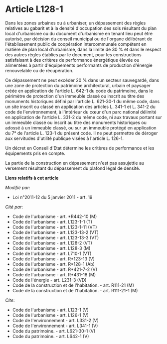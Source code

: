 # Article L128-1

Dans les zones urbaines ou à urbaniser, un dépassement des règles relatives au gabarit et à la densité d'occupation des sols
résultant du plan local d'urbanisme ou du document d'urbanisme en tenant lieu peut être autorisé, par décision du conseil
municipal ou de l'organe délibérant de l'établissement public de coopération intercommunale compétent en matière de plan
local d'urbanisme, dans la limite de 30 % et dans le respect des autres règles établies par le document, pour les
constructions satisfaisant à des critères de performance énergétique élevée ou alimentées à partir d'équipements performants
de production d'énergie renouvelable ou de récupération. 

Ce dépassement ne peut excéder 20 % dans un secteur sauvegardé, dans une zone de protection du patrimoine architectural,
urbain et paysager créée en application de l'article L. 642-1 du code du patrimoine, dans le périmètre de protection d'un
immeuble classé ou inscrit au titre des monuments historiques défini par l'article L. 621-30-1 du même code, dans un site
inscrit ou classé en application des articles L. 341-1 et L. 341-2 du code de l'environnement, à l'intérieur du cœur d'un
parc national délimité en application de l'article L. 331-2 du même code, ni aux travaux portant sur un immeuble classé ou
inscrit au titre des monuments historiques ou adossé à un immeuble classé, ou sur un immeuble protégé en application du 7° de
l'article L. 123-1 du présent code. Il ne peut permettre de déroger aux servitudes d'utilité publique visées à l'article L.
126-1. 

Un décret en Conseil d'Etat détermine les critères de performance et les équipements pris en compte. 

La partie de la construction en dépassement n'est pas assujettie au versement résultant du dépassement du plafond légal de
densité.

**Liens relatifs à cet article**

_Modifié par_:

  - Loi n°2011-12 du 5 janvier 2011 - art. 19

_Cité par_:

  - Code de l'urbanisme - art. *R442-10 (M)
  - Code de l'urbanisme - art. L123-1-1 (T)
  - Code de l'urbanisme - art. L123-1-11 (VT)
  - Code de l'urbanisme - art. L123-13-2 (VT)
  - Code de l'urbanisme - art. L123-13-3 (VT)
  - Code de l'urbanisme - art. L128-2 (VT)
  - Code de l'urbanisme - art. L128-3 (M)
  - Code de l'urbanisme - art. L710-1 (VT)
  - Code de l'urbanisme - art. R*123-13 (V)
  - Code de l'urbanisme - art. R*128-1 (Ab)
  - Code de l'urbanisme - art. R*421-7-2 (V)
  - Code de l'urbanisme - art. R*431-18 (M)
  - Code de l'énergie - art. L231-3 (VD)
  - Code de la construction et de l'habitation. - art. R111-21 (M)
  - Code de la construction et de l'habitation. - art. R111-21-1 (M)

_Cite_:

  - Code de l'urbanisme - art. L123-1 (V)
  - Code de l'urbanisme - art. L126-1 (V)
  - Code de l'environnement - art. L331-2 (V)
  - Code de l'environnement - art. L341-1 (V)
  - Code du patrimoine. - art. L621-30-1 (V)
  - Code du patrimoine. - art. L642-1 (V)
